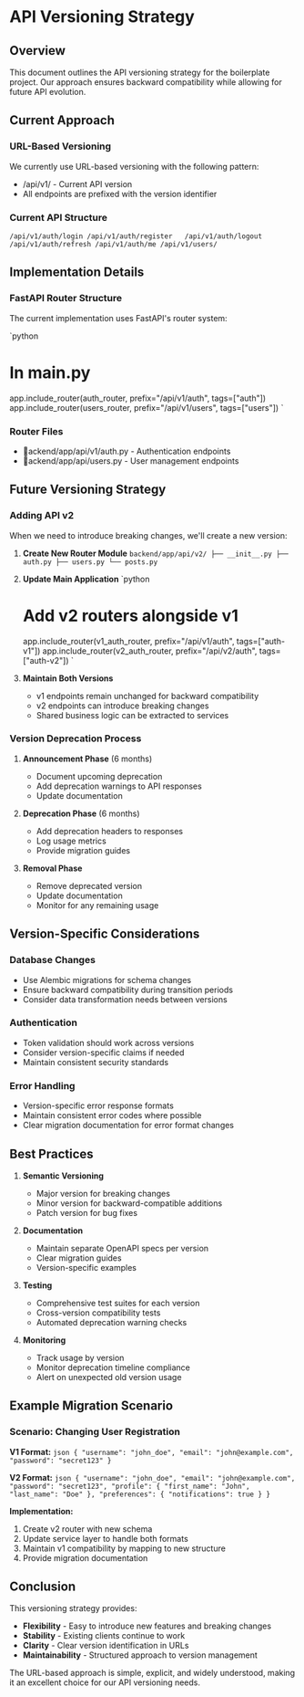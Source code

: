 # API Versioning Strategy

## Overview

This document outlines the API versioning strategy for the boilerplate project. Our approach ensures backward compatibility while allowing for future API evolution.

## Current Approach

### URL-Based Versioning

We currently use URL-based versioning with the following pattern:
- /api/v1/ - Current API version
- All endpoints are prefixed with the version identifier

### Current API Structure

`
/api/v1/auth/login
/api/v1/auth/register  
/api/v1/auth/logout
/api/v1/auth/refresh
/api/v1/auth/me
/api/v1/users/
`

## Implementation Details

### FastAPI Router Structure

The current implementation uses FastAPI's router system:

`python
# In main.py
app.include_router(auth_router, prefix="/api/v1/auth", tags=["auth"])
app.include_router(users_router, prefix="/api/v1/users", tags=["users"])
`

### Router Files
- ackend/app/api/v1/auth.py - Authentication endpoints
- ackend/app/api/users.py - User management endpoints

## Future Versioning Strategy

### Adding API v2

When we need to introduce breaking changes, we'll create a new version:

1. **Create New Router Module**
   `
   backend/app/api/v2/
   ├── __init__.py
   ├── auth.py
   ├── users.py
   └── posts.py
   `

2. **Update Main Application**
   `python
   # Add v2 routers alongside v1
   app.include_router(v1_auth_router, prefix="/api/v1/auth", tags=["auth-v1"])
   app.include_router(v2_auth_router, prefix="/api/v2/auth", tags=["auth-v2"])
   `

3. **Maintain Both Versions**
   - v1 endpoints remain unchanged for backward compatibility
   - v2 endpoints can introduce breaking changes
   - Shared business logic can be extracted to services

### Version Deprecation Process

1. **Announcement Phase** (6 months)
   - Document upcoming deprecation
   - Add deprecation warnings to API responses
   - Update documentation

2. **Deprecation Phase** (6 months)
   - Add deprecation headers to responses
   - Log usage metrics
   - Provide migration guides

3. **Removal Phase**
   - Remove deprecated version
   - Update documentation
   - Monitor for any remaining usage

## Version-Specific Considerations

### Database Changes
- Use Alembic migrations for schema changes
- Ensure backward compatibility during transition periods
- Consider data transformation needs between versions

### Authentication
- Token validation should work across versions
- Consider version-specific claims if needed
- Maintain consistent security standards

### Error Handling
- Version-specific error response formats
- Maintain consistent error codes where possible
- Clear migration documentation for error format changes

## Best Practices

1. **Semantic Versioning**
   - Major version for breaking changes
   - Minor version for backward-compatible additions
   - Patch version for bug fixes

2. **Documentation**
   - Maintain separate OpenAPI specs per version
   - Clear migration guides
   - Version-specific examples

3. **Testing**
   - Comprehensive test suites for each version
   - Cross-version compatibility tests
   - Automated deprecation warning checks

4. **Monitoring**
   - Track usage by version
   - Monitor deprecation timeline compliance
   - Alert on unexpected old version usage

## Example Migration Scenario

### Scenario: Changing User Registration

**V1 Format:**
`json
{
  "username": "john_doe",
  "email": "john@example.com",
  "password": "secret123"
}
`

**V2 Format:**
`json
{
  "username": "john_doe",
  "email": "john@example.com",
  "password": "secret123",
  "profile": {
    "first_name": "John",
    "last_name": "Doe"
  },
  "preferences": {
    "notifications": true
  }
}
`

**Implementation:**
1. Create v2 router with new schema
2. Update service layer to handle both formats
3. Maintain v1 compatibility by mapping to new structure
4. Provide migration documentation

## Conclusion

This versioning strategy provides:
- **Flexibility** - Easy to introduce new features and breaking changes
- **Stability** - Existing clients continue to work
- **Clarity** - Clear version identification in URLs
- **Maintainability** - Structured approach to version management

The URL-based approach is simple, explicit, and widely understood, making it an excellent choice for our API versioning needs.

